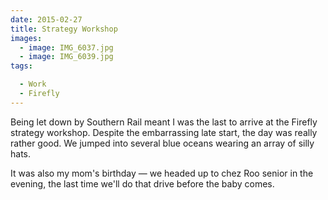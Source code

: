 ```yaml
---
date: 2015-02-27
title: Strategy Workshop
images:
  - image: IMG_6037.jpg
  - image: IMG_6039.jpg
tags:

  - Work
  - Firefly
---
```

Being let down by Southern Rail meant I was the last to arrive at the Firefly strategy workshop. Despite the embarrassing late start, the day was really rather good. We jumped into several blue oceans wearing an array of silly hats. 

It was also my mom's birthday — we headed up to chez Roo senior in the evening, the last time we'll do that drive before the baby comes. 
